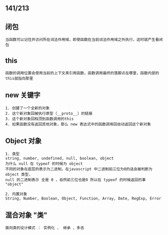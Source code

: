 ## 141/213

## 闭包
    当函数可以记住并访问所在词法作用域，即使函数在当前词法作用域之外执行，这时就产生看闭包

## this
    函数的调用位置会使用当前的上下文来引用函数，函数调用最终的落脚点在哪里，函数内部的this就指向那里

## new 关键字
    1. 创建了一个全新的对象
    2. 这个新对象回被执行原型（__proto__）的链接
    3. 这个新对象回档顶到函数调用的this
    4. 如果函数没有返回其他对象，那么 new 表达式中的函数调用回自动返回这个新对象

## Object 对象
    1. 类型
    string, number, undefined, null, boolean, object
    为什么 null 在 typeof 的时候为 object
    不同的对象在底层的表示为二进制，在javascript 中二进制前三位为0的话会被判断为 object 类型，
    null 的二进制表示 全是 0 ，自然前三位也是0 所以在 typeof 的时候返回的事 "object"

    2. 内置对象
    String, Number, Boolean, Object, Function, Array, Date, RegExp, Error
    
## 混合对象 "类"
    面向类的设计模式 ： 实例化 、 继承 、多态






















